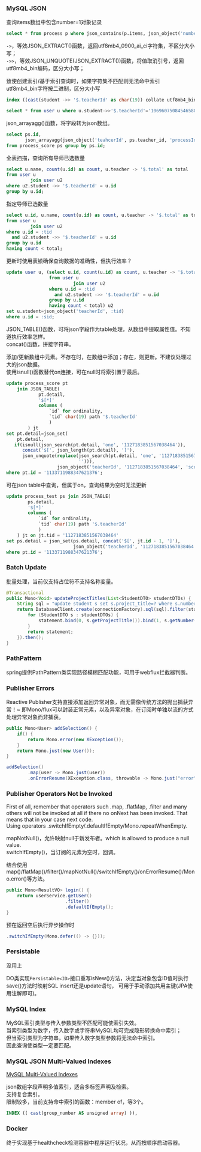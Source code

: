 ### MySQL JSON

查询items数组中包含number=1对象记录

```sql
select * from process p where json_contains(p.items, json_object('number', 1));
```

`->`，等效JSON_EXTRACT()函数，返回utf8mb4_0900_ai_ci字符集，不区分大小写；  
`->>`，等效JSON_UNQUOTE(JSON_EXTRACT())函数，将值取消引号，返回utf8mb4_bin编码，区分大小写；

致使创建索引/基于索引查询时，如果字符集不匹配则无法命中索引  
utf8mb4_bin字符按二进制，区分大小写

```sql
index ((cast(student ->> '$.teacherId' as char(19)) collate utf8mb4_bin))
```

```sql
select * from user u where u.student->>'$.teacherId'='1069607508454658048';
```

json_arrayagg()函数，将字段转为json数组。

```sql
select ps.id, 
       json_arrayagg(json_object('teahcerId', ps.teacher_id, 'processId', ps.process_id, 'score', ps.score)) as json
from process_score ps group by ps.id;
```

全表扫描，查询所有导师已选数量

```sql
select u.name, count(u.id) as count, u.teacher -> '$.total' as total
from user u
         join user u2
where u2.student ->> '$.teacherId' = u.id
group by u.id;
```

指定导师已选数量

```sql
select u.id, u.name, count(u.id) as count, u.teacher -> '$.total' as total
from user u
         join user u2
where u.id = :tid
  and u2.student ->> '$.teacherId' = u.id
group by u.id
having count < total;
```

更新时使用表锁确保查询数据的准确性，但执行效率？

```sql
update user u, (select u.id, count(u.id) as count, u.teacher -> '$.total' as total
                from user u
                         join user u2
                where u.id = :tid
                  and u2.student ->> '$.teacherId' = u.id
                group by u.id
                having count < total) u2
set u.student=json_object('teacherId', :tid)
where u.id = :sid;
```

JSON_TABLE()函数，可将json字段作为table处理，从数组中提取属性值。不知道执行效率怎样。  
concat()函数，拼接字符串。

添加/更新数组中元素。不存在时，在数组中添加；存在，则更新。不建议处理过大的json数据。  
使用isnull()函数替代on连接，可在null时将索引置于最后。

```sql
update process_score pt
    join JSON_TABLE(
            pt.detail,
            '$[*]'
            columns (
                `id` for ordinality,
                `tid` char(19) path '$.teacherId'
                )
        ) jt
set pt.detail=json_set(
    pt.detail,
   if(isnull(json_search(pt.detail, 'one', '1127183851567038464')),
      concat('$[', json_length(pt.detail), ']'),
      json_unquote(replace(json_search(pt.detail, 'one', '1127183851567038464', null, '$**.teacherId'), '.teacherId',
                           ''))),
                   json_object('teacherId', '1127183851567038464', 'score', 2))
where pt.id = '1133711988347621376';
```

可在json table中查询，但属于on，查询结果为空时无法更新

```sql
update process_test ps join JSON_TABLE(
        ps.detail,
        '$[*]'
        columns (
            `id` for ordinality,
            `tid` char(19) path '$.teacherId'
            )
    ) jt on jt.tid = '1127183851567038464'
set ps.detail = json_set(ps.detail, concat('$[', jt.id - 1, ']'),
                         json_object('teacherId', '1127183851567038464', 'score', 3))
where pt.id = '1133711988347621376';
```

### Batch Update

批量处理，当前仅支持占位符不支持名称变量。

```java
@Transactional
public Mono<Void> updateProjectTitles(List<StudentDTO> studentDTOs) {
    String sql = "update student s set s.project_title=? where s.number=?";
    return DatabaseClient.create(connectionFactory).sql(sql).filter(statement -> {
        for (StudentDTO s : studentDTOs) {
            statement.bind(0, s.getProjectTitle()).bind(1, s.getNumber()).add();
        }
        return statement;
    }).then();
}
```

### PathPattern

spring提供PathPattern类实现路径模糊匹配功能，可用于webflux拦截器判断。

### Publisher Errors

Reactive Publisher支持直接添加返回异常对象，而无需像传统方法的抛出捕获异常！~
即Mono/flux可以封装正常元素，以及异常对象，在订阅时单独以流的方式处理异常对象而非捕获。

```java
public Mono<User> addSelection() {
    if() {
        return Mono.error(new XException());    
    }
    return Mono.just(new User());
}
```

```java
addSelection()
        .map(user -> Mono.just(user))
        .onErrorResume(XException.class, throwable -> Mono.just("error"));
```

### Publisher Operators Not be Invoked

First of all, remember that operators such .map, .flatMap, .filter and many others will not be invoked at all if
there no onNext has been invoked. That means that in your case next code.  
Using operators .switchIfEmpty/.defaultIfEmpty/Mono.repeatWhenEmpty.

mapNotNull()，允许映射null于新发布者。which is allowed to produce a null value.  
switchIfEmpty()，当订阅的元素为空时，回调。

结合使用map()/flatMap()/filter()/mapNotNull()/switchIfEmpty()/onErrorResume()/Mono.error()等方法。

```java
public Mono<ResultVO> login() {
    return userService.getUser()
                      .filter()
                      .defaultIfEmpty();
}
```

预在返回空后执行异步操作时

```java
.switchIfEmpty(Mono.defer(() -> {}));
```

### Persistable

没用上

DO类实现`Persistable<ID>`接口重写isNew()方法，决定当对象包含ID值时执行save()方法时映射SQL insert还是update语句，
可用于手动添加共用主键(JPA使用注解即可)。

### MySQL Index

MySQL索引类型与传入参数类型不匹配可能使索引失效。  
当索引类型为数字，传入数字或字符串MySQL均可完成隐形转换命中索引；  
但当索引类型为字符串，如果传入数字类型参数将无法命中索引。  
因此查询使类型一定要匹配。

### MySQL JSON Multi-Valued Indexes

[MySQL Multi-Valued Indexes](https://dev.mysql.com/doc/refman/8.0/en/create-index.html#create-index-multi-valued)

json数组字段声明多值索引，适合多标签声明及检索。  
支持复合索引。  
限制较多，当前支持命中索引的函数：member of，等3个。

```sql
INDEX (( cast(group_number AS unsigned array) )),
```

### Docker

终于实现基于healthcheck检测容器中程序运行状况，从而按顺序启动容器。
